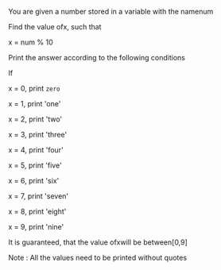 You are given a number stored in a variable with the namenum

Find the value ofx, such that

x = num % 10

Print the answer according to the following conditions

If 

x = 0, print `zero`

x = 1, print 'one'

x = 2, print 'two'

x = 3, print 'three'

x = 4, print 'four'

x = 5, print 'five'

x = 6, print 'six'

x = 7, print 'seven'

x = 8, print 'eight'

x = 9, print 'nine'

It is guaranteed, that the value ofxwill be between[0,9]

Note : All the values need to be printed without quotes
